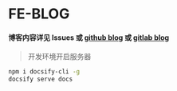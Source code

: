 # FE-BLOG

#### 博客内容详见  Issues 或 [github blog][1] 或 [gitlab blog][2]
[1]:https://wangshuxian6.github.io/blog/
[2]:https://wangshuxian6.gitlab.io/blog/

>开发环境开启服务器

```bash
npm i docsify-cli -g
docsify serve docs
```